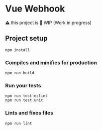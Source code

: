 # Vue Webhook

⚠️ this project is 🚧 WIP (Work in progress)

## Project setup
```
npm install
```

### Compiles and minifies for production
```
npm run build
```

### Run your tests
```
npm run test:eslint
npm run test:unit
```

### Lints and fixes files
```
npm run lint
```

